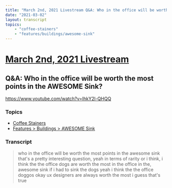 ```yaml
---
title: "March 2nd, 2021 Livestream Q&A: Who in the office will be worth the most points in the AWESOME Sink?"
date: "2021-03-02"
layout: transcript
topics:
    - "coffee-stainers"
    - "features/buildings/awesome-sink"
---
```

# [March 2nd, 2021 Livestream](../2021-03-02.md)
## Q&A: Who in the office will be worth the most points in the AWESOME Sink?
https://www.youtube.com/watch?v=IhkY2l-QHQQ

### Topics
* [Coffee Stainers](../topics/coffee-stainers.md)
* [Features > Buildings > AWESOME Sink](../topics/features/buildings/awesome-sink.md)

### Transcript

> who in the office will be worth the most points in the awesome sink that's a pretty interesting question, yeah in terms of rarity or i think, i think the the office dogs are worth the most in the office in the, awesome sink if i had to sink the dogs yeah i think the the office doggos okay ux designers are always worth the most i guess that's true
